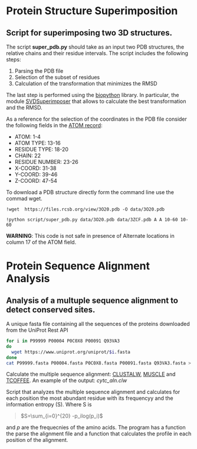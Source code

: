 # **Protein Structure Superimposition**
## **Script for superimposing two 3D structures.**
The script **super_pdb.py** should take as an input two PDB structures, the relative chains and their residue intervals. The script includes the following steps:

1.   Parsing the PDB file
2.   Selection of the subset of residues
3.   Calculation of the transformation that minimizes the RMSD

The last step is performed using the [biopython](https://biopython.org/) library. In particular, the module [SVDSuperimposer](https://biopython.org/DIST/docs/api/Bio.SVDSuperimposer-module.html) that allows to calculate the best transformation and the RMSD.

As a reference for the selection of the coordinates in the PDB file consider the following fields in the [ATOM record](https://www.wwpdb.org/documentation/file-format-content/format33/sect9.html#ATOM):

*   ATOM: 1-4
*   ATOM TYPE: 13-16
*   RESIDUE TYPE: 18-20
*   CHAIN: 22
*   RESIDUE NUMBER: 23-26
*   X-COORD: 31-38
*   Y-COORD: 39-46
*   Z-COORD: 47-54

To download a PDB structure directly form the command line use the commad wget. 

`!wget  https://files.rcsb.org/view/3O20.pdb -O data/3O20.pdb`

`!python script/super_pdb.py data/3O20.pdb data/3ZCF.pdb A A 10-60 10-60`

**WARNING**: This code is not safe in presence of Alternate locations in column 17 of the ATOM field.

# **Protein Sequence Alignment Analysis**

## **Analysis of  a multuple sequence alignment to detect conserved sites.**

A unique fasta file containing all the sequences of the proteins downloaded from the UniProt Rest API 
```bash
for i in P99999 P00004 P0C0X8 P00091 Q93VA3
do
  wget https://www.uniprot.org/uniprot/$i.fasta
done
cat P99999.fasta P00004.fasta P0C0X8.fasta P00091.fasta Q93VA3.fasta > cytc_aln.clw
```

Calculate the multiple sequence alignment: [CLUSTALW](https://www.ebi.ac.uk/Tools/msa/clustalo/), [MUSCLE](https://www.ebi.ac.uk/Tools/msa/muscle/) and [TCOFFEE](https://www.ebi.ac.uk/Tools/msa/tcoffee/).
An example of the output: *cytc_aln.clw*

Script that analyzes the multiple sequence alignment and calculates for each position the most abundant residue with its frequencyy and the information entropy (S). Where S is

>$S=\sum_{i=0}^{20} -p_ilog(p_i)$

and *p* are the frequecnies of the amino acids.  The program has a function the parse the alignment file and a function that calculates the profile in each position of the alignment.







